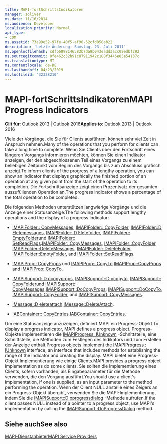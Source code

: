```yaml
---
title: MAPI-fortSchrittsIndikatoren
manager: soliver
ms.date: 11/16/2014
ms.audience: Developer
localization_priority: Normal
api_type:
- COM
ms.assetid: 73a99e52-97fe-40f5-af90-52cfd858ab22
description: 'Letzte Änderung: Samstag, 23. Juli 2011'
ms.openlocfilehash: cdfb6898146583b7da9b043eadd3acc09edbf292
ms.sourcegitcommit: 8fe462c32b91c87911942c188f3445e85a54137c
ms.translationtype: MT
ms.contentlocale: de-DE
ms.lasthandoff: 04/23/2019
ms.locfileid: "32328210"
---
```

# <a name="mapi-progress-indicators"></a><span data-ttu-id="6e82d-103">MAPI-fortSchrittsIndikatoren</span><span class="sxs-lookup"><span data-stu-id="6e82d-103">MAPI Progress Indicators</span></span>

  
  
<span data-ttu-id="6e82d-104">**Gilt für**: Outlook 2013 | Outlook 2016</span><span class="sxs-lookup"><span data-stu-id="6e82d-104">**Applies to**: Outlook 2013 | Outlook 2016</span></span> 
  
<span data-ttu-id="6e82d-105">Viele der Vorgänge, die Sie für Clients ausführen, können sehr viel Zeit in Anspruch nehmen.</span><span class="sxs-lookup"><span data-stu-id="6e82d-105">Many of the operations that you perform for clients can take a long time to complete.</span></span> <span data-ttu-id="6e82d-106">Wenn Sie Clients über den Fortschritt eines längeren Vorgangs informieren möchten, können Sie einen Indikator anzeigen, der den abgeschlossenen Teil eines Vorgangs zu einem beliebigen Zeitpunkt vom Beginn des Vorgangs bis zum Abschluss grafisch anzeigt.</span><span class="sxs-lookup"><span data-stu-id="6e82d-106">To inform clients of the progress of a lengthy operation, you can show an indicator that displays graphically the finished portion of an operation at any given point from the start of the operation to its completion.</span></span> <span data-ttu-id="6e82d-107">Die Fortschrittsanzeige zeigt einen Prozentsatz der gesamten auszufüllenden Operation an.</span><span class="sxs-lookup"><span data-stu-id="6e82d-107">The progress indicator shows a percentage of the total operation to be completed.</span></span>
  
<span data-ttu-id="6e82d-108">Die folgenden Methoden unterstützen langwierige Vorgänge und die Anzeige einer Statusanzeige:</span><span class="sxs-lookup"><span data-stu-id="6e82d-108">The following methods support lengthy operations and the display of a progress indicator:</span></span>
  
- <span data-ttu-id="6e82d-109">[IMAPIFolder:: CopyMessages](imapifolder-copymessages.md), [IMAPIFolder:: CopyFolder](imapifolder-copyfolder.md), [IMAPIFolder::D Eletemessages](imapifolder-deletemessages.md), [IMAPIFolder::D Eletefolder](imapifolder-deletefolder.md), [IMAPIFolder:: EmptyFolder](imapifolder-emptyfolder.md)und [IMAPIFolder:: SetReadFlags](imapifolder-setreadflags.md).</span><span class="sxs-lookup"><span data-stu-id="6e82d-109">[IMAPIFolder::CopyMessages](imapifolder-copymessages.md), [IMAPIFolder::CopyFolder](imapifolder-copyfolder.md), [IMAPIFolder::DeleteMessages](imapifolder-deletemessages.md), [IMAPIFolder::DeleteFolder](imapifolder-deletefolder.md), [IMAPIFolder::EmptyFolder](imapifolder-emptyfolder.md), and [IMAPIFolder::SetReadFlags](imapifolder-setreadflags.md).</span></span>
    
- <span data-ttu-id="6e82d-110">[IMAPIProp:: CopyProps](imapiprop-copyprops.md) und [IMAPIProp:: CopyTo](imapiprop-copyto.md).</span><span class="sxs-lookup"><span data-stu-id="6e82d-110">[IMAPIProp::CopyProps](imapiprop-copyprops.md) and [IMAPIProp::CopyTo](imapiprop-copyto.md).</span></span>
    
- <span data-ttu-id="6e82d-111">[IMAPISupport::D ocopyprops](imapisupport-docopyprops.md), [IMAPISupport::D ocopyto](imapisupport-docopyto.md), [IMAPISupport:: CopyFolder](imapisupport-copyfolder.md)und [IMAPISupport:: CopyMessages](imapisupport-copymessages.md).</span><span class="sxs-lookup"><span data-stu-id="6e82d-111">[IMAPISupport::DoCopyProps](imapisupport-docopyprops.md), [IMAPISupport::DoCopyTo](imapisupport-docopyto.md), [IMAPISupport::CopyFolder](imapisupport-copyfolder.md), and [IMAPISupport::CopyMessages](imapisupport-copymessages.md).</span></span>
    
- <span data-ttu-id="6e82d-112">[IMessage::D eleteattach](imessage-deleteattach.md).</span><span class="sxs-lookup"><span data-stu-id="6e82d-112">[IMessage::DeleteAttach](imessage-deleteattach.md).</span></span>
    
- <span data-ttu-id="6e82d-113">[IABContainer:: CopyEntries](iabcontainer-copyentries.md).</span><span class="sxs-lookup"><span data-stu-id="6e82d-113">[IABContainer::CopyEntries](iabcontainer-copyentries.md).</span></span>
    
<span data-ttu-id="6e82d-114">Um eine Statusanzeige anzuzeigen, definiert MAPI ein Progress-Objekt.</span><span class="sxs-lookup"><span data-stu-id="6e82d-114">To display a progress indicator, MAPI defines a progress object.</span></span> <span data-ttu-id="6e82d-115">Progress-Objekte implementieren die [IMAPIProgress: IUnknown](imapiprogressiunknown.md) -Schnittstelle, eine Schnittstelle, die Methoden zum Festlegen des Indikators und zum Erstellen der Anzeige enthält.</span><span class="sxs-lookup"><span data-stu-id="6e82d-115">Progress objects implement the [IMAPIProgress : IUnknown](imapiprogressiunknown.md) interface, an interface that includes methods for establishing the range of the indicator and creating the display.</span></span> <span data-ttu-id="6e82d-116">MAPI bietet eine Progress-Objekt Implementierung wie einige Clients.</span><span class="sxs-lookup"><span data-stu-id="6e82d-116">MAPI provides a progress object implementation as do some clients.</span></span> <span data-ttu-id="6e82d-117">Sie sollten die Implementierung eines Clients, sofern vorhanden, als Eingabeparameter für die Methode verwenden, die den Vorgang ausführt.</span><span class="sxs-lookup"><span data-stu-id="6e82d-117">You should use a client's implementation, if one is supplied, as an input parameter to the method performing the operation.</span></span> <span data-ttu-id="6e82d-118">Wenn der Client NULL anstelle eines Zeigers an ein Progress-Objekt übergibt, verwenden Sie die MAPI-Implementierung, indem Sie die [IMAPISupport::D oprogressdialog](imapisupport-doprogressdialog.md) -Methode aufrufen.</span><span class="sxs-lookup"><span data-stu-id="6e82d-118">If the client passes NULL instead of a pointer to a progress object, use MAPI's implementation by calling the [IMAPISupport::DoProgressDialog](imapisupport-doprogressdialog.md) method.</span></span> 
  
## <a name="see-also"></a><span data-ttu-id="6e82d-119">Siehe auch</span><span class="sxs-lookup"><span data-stu-id="6e82d-119">See also</span></span>



[<span data-ttu-id="6e82d-120">MAPI-Dienstanbieter</span><span class="sxs-lookup"><span data-stu-id="6e82d-120">MAPI Service Providers</span></span>](mapi-service-providers.md)

